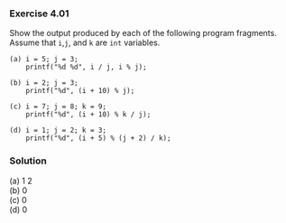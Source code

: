 ### Exercise 4.01
Show the output produced by each of the following program fragments. Assume that `i`,`j`, and `k` are `int` variables.  

```
(a) i = 5; j = 3;
    printf("%d %d", i / j, i % j);

(b) i = 2; j = 3;
    printf("%d", (i + 10) % j);

(c) i = 7; j = 8; k = 9;
    printf("%d", (i + 10) % k / j);
    
(d) i = 1; j = 2; k = 3;
    printf("%d", (i + 5) % (j + 2) / k);
```

### Solution
(a) 1 2  
(b) 0  
(c) 0  
(d) 0  
